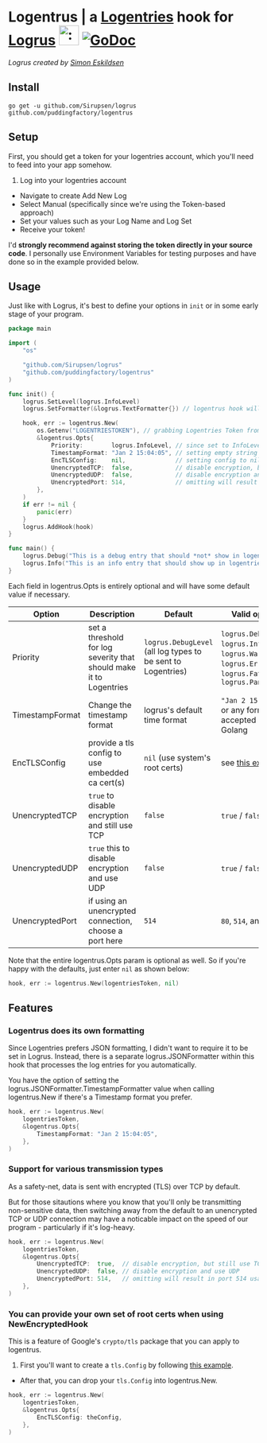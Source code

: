# Logentrus | a [Logentries](https://logentries.com) hook for [Logrus](https://github.com/Sirupsen/logrus) <img src="http://i.imgur.com/hTeVwmJ.png" width="40" height="40" alt=":walrus:" class="emoji" title=":walrus:"/> [![GoDoc](https://godoc.org/github.com/puddingfactory/logentrus?status.svg)](https://godoc.org/github.com/puddingfactory/logentrus)

*Logrus created by [Simon Eskildsen](http://sirupsen.com)*

## Install

`go get -u github.com/Sirupsen/logrus github.com/puddingfactory/logentrus`

## Setup

First, you should get a token for your logentries account, which you'll need to feed into your app somehow.

1. Log into your logentries account
- Navigate to create Add New Log
- Select Manual (specifically since we're using the Token-based approach)
- Set your values such as your Log Name and Log Set
- Receive your token!

I'd **strongly recommend against storing the token directly in your source code**. I personally use Environment Variables for testing purposes and have done so in the example provided below.

## Usage

Just like with Logrus, it's best to define your options in `init` or in some early stage of your program.

```go
package main

import (
	"os"

	"github.com/Sirupsen/logrus"
	"github.com/puddingfactory/logentrus"
)

func init() {
	logrus.SetLevel(logrus.InfoLevel)
	logrus.SetFormatter(&logrus.TextFormatter{}) // logentrus hook will always submit JSON to Logentries

	hook, err := logentrus.New(
		os.Getenv("LOGENTRIESTOKEN"), // grabbing Logentries Token from environment variable
		&logentrus.Opts{
			Priority:        logrus.InfoLevel, // since set to InfoLevel, DebugLevel is the only level that will be ignored
			TimestampFormat: "Jan 2 15:04:05", // setting empty string here will default to logrus's typically time format
			EncTLSConfig:    nil,              // setting config to nil means that conn will use root certs from local system
			UnencryptedTCP:  false,            // disable encryption, but still use TCP
			UnencryptedUDP:  false,            // disable encryption and use UDP
			UnencryptedPort: 514,              // omitting will result in port 514 usage; valid options are 80, 514, and 10000
		},
	)
	if err != nil {
		panic(err)
	}
	logrus.AddHook(hook)
}

func main() {
	logrus.Debug("This is a debug entry that should *not* show in logentries")
	logrus.Info("This is an info entry that should show up in logentries")
}
```

Each field in logentrus.Opts is entirely optional and will have some default value if necessary.

Option | Description | Default | Valid options
--- | --- | --- | ---
Priority | set a threshold for log severity that should make it to Logentries | `logrus.DebugLevel` (all log types to be sent to Logentries) | `logrus.DebugLevel`, `logrus.InfoLevel`, `logrus.WarnLevel`, `logrus.ErrorLevel`, `logrus.FatalLevel`, `logrus.PanicLevel`
TimestampFormat | Change the timestamp format | logrus's default time format | `"Jan 2 15:04:05"`, or any format accepted by Golang
EncTLSConfig | provide a tls config to use embedded ca cert(s) | `nil` (use system's root certs) | see [this example](https://golang.org/pkg/crypto/tls/#example_Dial)
UnencryptedTCP | `true` to disable encryption and still use TCP | `false` | `true` / `false`
UnencryptedUDP | `true` this to disable encryption and use UDP | `false` | `true` / `false`
UnencryptedPort | if using an unencrypted connection, choose a port here | `514` | `80`, `514`, and `10000`

Note that the entire logentrus.Opts param is optional as well. So if you're happy with the defaults, just enter `nil` as shown below:

```go
hook, err := logentrus.New(logentriesToken, nil)
```

## Features

### Logentrus does its own formatting

Since Logentries prefers JSON formatting, I didn't want to require it to be set in Logrus. Instead, there is a separate logrus.JSONFormatter within this hook that processes the log entries for you automatically.

You have the option of setting the logrus.JSONFormatter.TimestampFormatter value when calling logentrus.New if there's a Timestamp format you prefer.

```go
hook, err := logentrus.New(
	logentriesToken,
	&logentrus.Opts{
		TimestampFormat: "Jan 2 15:04:05",
	},
)
```

### Support for various transmission types

As a safety-net, data is sent with encrypted (TLS) over TCP by default.

But for those sitautions where you know that you'll only be transmitting non-sensitive data, then switching away from the default to an unencrypted TCP or UDP connection may have a noticable impact on the speed of our program - particularly if it's log-heavy.

```go
hook, err := logentrus.New(
	logentriesToken,
	&logentrus.Opts{
		UnencryptedTCP:  true,  // disable encryption, but still use TCP
		UnencryptedUDP:  false, // disable encryption and use UDP
		UnencryptedPort: 514,   // omitting will result in port 514 usage; valid options are 80, 514, and 10000
	},
)
```

### You can provide your own set of root certs when using NewEncryptedHook

This is a feature of Google's `crypto/tls` package that you can apply to logentrus.

1. First you'll want to create a `tls.Config` by following [this example](https://golang.org/pkg/crypto/tls/#example_Dial).
- After that, you can drop your `tls.Config` into logentrus.New.

```go
hook, err := logentrus.New(
	logentriesToken,
	&logentrus.Opts{
		EncTLSConfig: theConfig,
	},
)
```
